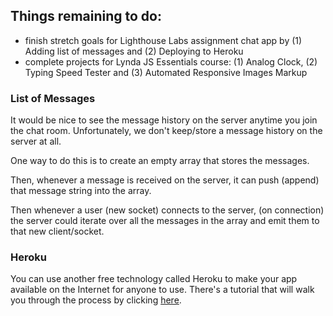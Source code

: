 ## Things remaining to do:
- finish stretch goals for Lighthouse Labs assignment chat app by (1) Adding list of messages and (2) Deploying to Heroku
- complete projects for Lynda JS Essentials course: (1) Analog Clock, (2) Typing Speed Tester and (3) Automated Responsive Images Markup
  
### List of Messages
It would be nice to see the message history on the server anytime you join the chat room. Unfortunately, we don't keep/store a message history on the server at all.

One way to do this is to create an empty array that stores the messages.

Then, whenever a message is received on the server, it can push (append) that message string into the array.

Then whenever a user (new socket) connects to the server, (on connection) the server could iterate over all the messages in the array and emit them to that new client/socket.

### Heroku
You can use another free technology called Heroku to make your app available on the Internet for anyone to use. There's a tutorial that will walk you through the process by clicking [here](https://devcenter.heroku.com/articles/getting-started-with-nodejs#introduction).
